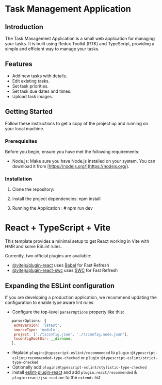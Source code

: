 
# Task Management Application

## Introduction

The Task Management Application is a small web application for managing your tasks. It is built using Redux Toolkit (RTK) and TypeScript, providing a simple and efficient way to manage your tasks.

## Features

- Add new tasks with details.
- Edit existing tasks.
- Set task priorities.
- Set task due dates and times.
- Upload task images.

## Getting Started

Follow these instructions to get a copy of the project up and running on your local machine.

### Prerequisites

Before you begin, ensure you have met the following requirements:

- Node.js: Make sure you have Node.js installed on your system. You can download it from [https://nodejs.org/](https://nodejs.org/).

### Installation

1. Clone the repository:

 

2. Install the project dependencies:     npm install



3. Running the Application : # npm run dev
























# React + TypeScript + Vite

This template provides a minimal setup to get React working in Vite with HMR and some ESLint rules.

Currently, two official plugins are available:

- [@vitejs/plugin-react](https://github.com/vitejs/vite-plugin-react/blob/main/packages/plugin-react/README.md) uses [Babel](https://babeljs.io/) for Fast Refresh
- [@vitejs/plugin-react-swc](https://github.com/vitejs/vite-plugin-react-swc) uses [SWC](https://swc.rs/) for Fast Refresh

## Expanding the ESLint configuration

If you are developing a production application, we recommend updating the configuration to enable type aware lint rules:

- Configure the top-level `parserOptions` property like this:

```js
   parserOptions: {
    ecmaVersion: 'latest',
    sourceType: 'module',
    project: ['./tsconfig.json', './tsconfig.node.json'],
    tsconfigRootDir: __dirname,
   },
```

- Replace `plugin:@typescript-eslint/recommended` to `plugin:@typescript-eslint/recommended-type-checked` or `plugin:@typescript-eslint/strict-type-checked`
- Optionally add `plugin:@typescript-eslint/stylistic-type-checked`
- Install [eslint-plugin-react](https://github.com/jsx-eslint/eslint-plugin-react) and add `plugin:react/recommended` & `plugin:react/jsx-runtime` to the `extends` list
